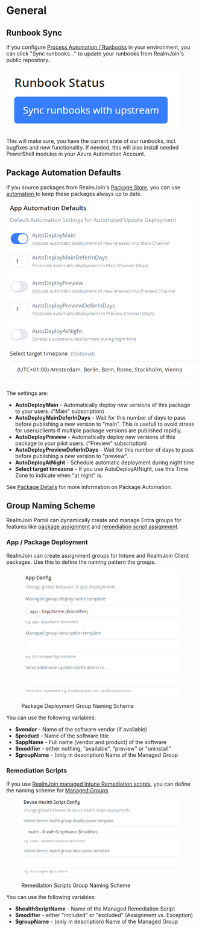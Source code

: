 # General

## Runbook Sync

If you configure [Process Automation / Runbooks](../automation/runbooks/) in your environment, you can click "Sync runbooks..." to update your runbooks from RealmJoin's public repository.

![](<../../.gitbook/assets/image (59).png>)

This will make sure, you have the current state of our runbooks, incl. bugfixes and new functionality. If needed, this will also install needed PowerShell modules in your Azure Automation Account.

## Package Automation Defaults

If you source packages from RealmJoin's [Package Store](../app-management/packages/package-store/), you can use [automation ](../app-management/packages/package-management/package-details.md#automation)to keep these packages always up to date.

![Automation defaults for a package](<../../.gitbook/assets/image (177).png>)

The settings are:

* **AutoDeployMain** - Automatically deploy new versions of this package to your users. ("Main" subscription)
* **AutoDeployMainDeferInDays** - Wait for this number of days to pass before publishing a new version to "main". This is usefull to avoid stress for users/clients if multiple package versions are published rapidly.
* **AutoDeployPreview** - Automatically deploy new versions of this package to your pilot users. ("Preview" subscription)
* **AutoDeployPreviewDeferInDays** - Wait for this number of days to pass before publishing a new version to "preview".
* **AutoDeployAtNight** - Schedule automatic deployment during night time
* **Select target timezone** - If you use AutoDeployAtNight, use this Time Zone to indicate when "at night" is.

See [Package Details](../app-management/packages/package-management/package-details.md#automation) for more information on Package Automation.

## Group Naming Scheme

RealmJoin Portal can dynamically create and manage Entra groups for features like [package assignment](../app-management/packages/package-management/package-details.md#assignments) and [remediation script assignment](../automation/remediation-scripts.md#assignment).

### App / Package Deployment

RealmJoin can create assignment groups for Intune and RealmJoin Client packages. Use this to define the naming pattern the groups.

<figure><img src="../../.gitbook/assets/image (209).png" alt=""><figcaption><p>Package Deployment Group Naming Scheme</p></figcaption></figure>

You can use the following variables:

* **$vendor** - Name of the software vendor (if available)
* **$product** - Name of the software title
* **$appName** - Full name (vendor and product) of the software
* **$modifier** - either nothing, "available", "preview" or "uninstall"&#x20;
* **$groupName** - (only in description) Name of the Managed Group

### Remediation Scripts

If you use [RealmJoin managed Intune Remediation scripts](../automation/remediation-scripts.md#managed-scripts), you can define the naming scheme for [Managed Groups](../automation/remediation-scripts.md#managed-groups).

<figure><img src="../../.gitbook/assets/image (127).png" alt=""><figcaption><p>Remediation Scripts Group Naming Scheme</p></figcaption></figure>

You can use the following variables:

* **$healthScriptName** - Name of the Managed Remediation Script
* **$modifier** - either "included" or "excluded" (Assignment vs. Exception)
* **$groupName** - (only in description) Name of the Managed Group

